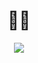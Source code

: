 <h1 align="center">👨‍💻</h1>
<center>
  <a href="https://github.com/standard/standard">
    <img src="https://cdn.rawgit.com/standard/standard/master/badge.svg" />
  </a>
</center>
